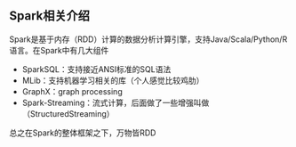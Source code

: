 ## Spark相关介绍

Spark是基于内存（RDD）计算的数据分析计算引擎，支持Java/Scala/Python/R语言。在Spark中有几大组件

- SparkSQL：支持接近ANSI标准的SQL语法
- MLib：支持机器学习相关的库（个人感觉比较鸡肋）
- GraphX：graph processing
- Spark-Streaming：流式计算，后面做了一些增强叫做（StructuredStreaming）

总之在Spark的整体框架之下，万物皆RDD

